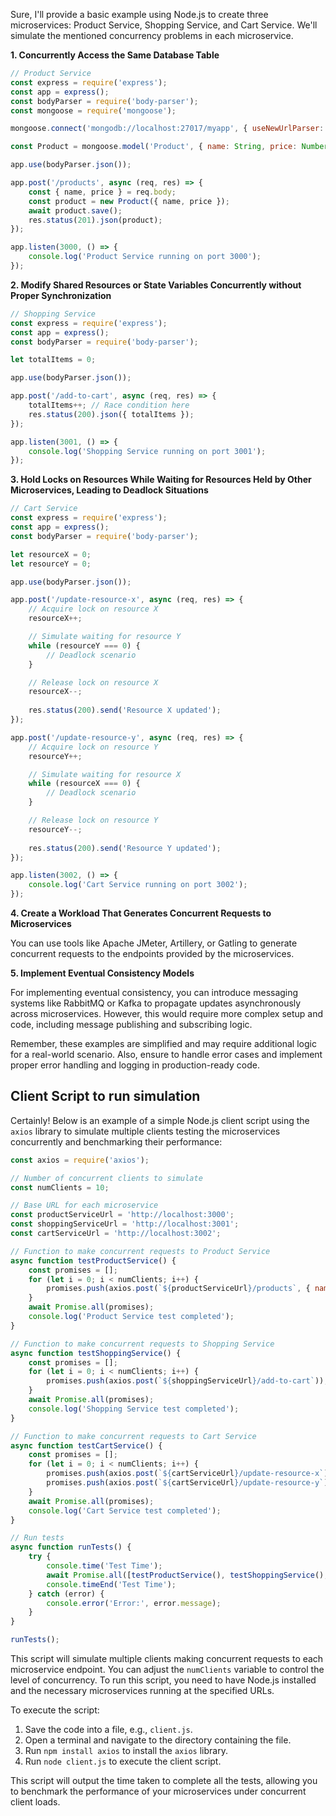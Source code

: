 Sure, I'll provide a basic example using Node.js to create three microservices: Product Service, Shopping Service, and Cart Service. We'll simulate the mentioned concurrency problems in each microservice.

**1. Concurrently Access the Same Database Table**

```javascript
// Product Service
const express = require('express');
const app = express();
const bodyParser = require('body-parser');
const mongoose = require('mongoose');

mongoose.connect('mongodb://localhost:27017/myapp', { useNewUrlParser: true, useUnifiedTopology: true });

const Product = mongoose.model('Product', { name: String, price: Number });

app.use(bodyParser.json());

app.post('/products', async (req, res) => {
    const { name, price } = req.body;
    const product = new Product({ name, price });
    await product.save();
    res.status(201).json(product);
});

app.listen(3000, () => {
    console.log('Product Service running on port 3000');
});
```

**2. Modify Shared Resources or State Variables Concurrently without Proper Synchronization**

```javascript
// Shopping Service
const express = require('express');
const app = express();
const bodyParser = require('body-parser');

let totalItems = 0;

app.use(bodyParser.json());

app.post('/add-to-cart', async (req, res) => {
    totalItems++; // Race condition here
    res.status(200).json({ totalItems });
});

app.listen(3001, () => {
    console.log('Shopping Service running on port 3001');
});
```

**3. Hold Locks on Resources While Waiting for Resources Held by Other Microservices, Leading to Deadlock Situations**

```javascript
// Cart Service
const express = require('express');
const app = express();
const bodyParser = require('body-parser');

let resourceX = 0;
let resourceY = 0;

app.use(bodyParser.json());

app.post('/update-resource-x', async (req, res) => {
    // Acquire lock on resource X
    resourceX++;

    // Simulate waiting for resource Y
    while (resourceY === 0) {
        // Deadlock scenario
    }

    // Release lock on resource X
    resourceX--;
    
    res.status(200).send('Resource X updated');
});

app.post('/update-resource-y', async (req, res) => {
    // Acquire lock on resource Y
    resourceY++;

    // Simulate waiting for resource X
    while (resourceX === 0) {
        // Deadlock scenario
    }

    // Release lock on resource Y
    resourceY--;
    
    res.status(200).send('Resource Y updated');
});

app.listen(3002, () => {
    console.log('Cart Service running on port 3002');
});
```

**4. Create a Workload That Generates Concurrent Requests to Microservices**

You can use tools like Apache JMeter, Artillery, or Gatling to generate concurrent requests to the endpoints provided by the microservices.

**5. Implement Eventual Consistency Models**

For implementing eventual consistency, you can introduce messaging systems like RabbitMQ or Kafka to propagate updates asynchronously across microservices. However, this would require more complex setup and code, including message publishing and subscribing logic.

Remember, these examples are simplified and may require additional logic for a real-world scenario. Also, ensure to handle error cases and implement proper error handling and logging in production-ready code.

## Client Script to run simulation

Certainly! Below is an example of a simple Node.js client script using the `axios` library to simulate multiple clients testing the microservices concurrently and benchmarking their performance:

```javascript
const axios = require('axios');

// Number of concurrent clients to simulate
const numClients = 10;

// Base URL for each microservice
const productServiceUrl = 'http://localhost:3000';
const shoppingServiceUrl = 'http://localhost:3001';
const cartServiceUrl = 'http://localhost:3002';

// Function to make concurrent requests to Product Service
async function testProductService() {
    const promises = [];
    for (let i = 0; i < numClients; i++) {
        promises.push(axios.post(`${productServiceUrl}/products`, { name: `Product ${i}`, price: Math.random() * 100 }));
    }
    await Promise.all(promises);
    console.log('Product Service test completed');
}

// Function to make concurrent requests to Shopping Service
async function testShoppingService() {
    const promises = [];
    for (let i = 0; i < numClients; i++) {
        promises.push(axios.post(`${shoppingServiceUrl}/add-to-cart`));
    }
    await Promise.all(promises);
    console.log('Shopping Service test completed');
}

// Function to make concurrent requests to Cart Service
async function testCartService() {
    const promises = [];
    for (let i = 0; i < numClients; i++) {
        promises.push(axios.post(`${cartServiceUrl}/update-resource-x`));
        promises.push(axios.post(`${cartServiceUrl}/update-resource-y`));
    }
    await Promise.all(promises);
    console.log('Cart Service test completed');
}

// Run tests
async function runTests() {
    try {
        console.time('Test Time');
        await Promise.all([testProductService(), testShoppingService(), testCartService()]);
        console.timeEnd('Test Time');
    } catch (error) {
        console.error('Error:', error.message);
    }
}

runTests();
```

This script will simulate multiple clients making concurrent requests to each microservice endpoint. You can adjust the `numClients` variable to control the level of concurrency. To run this script, you need to have Node.js installed and the necessary microservices running at the specified URLs.

To execute the script:

1. Save the code into a file, e.g., `client.js`.
2. Open a terminal and navigate to the directory containing the file.
3. Run `npm install axios` to install the `axios` library.
4. Run `node client.js` to execute the client script.

This script will output the time taken to complete all the tests, allowing you to benchmark the performance of your microservices under concurrent client loads.